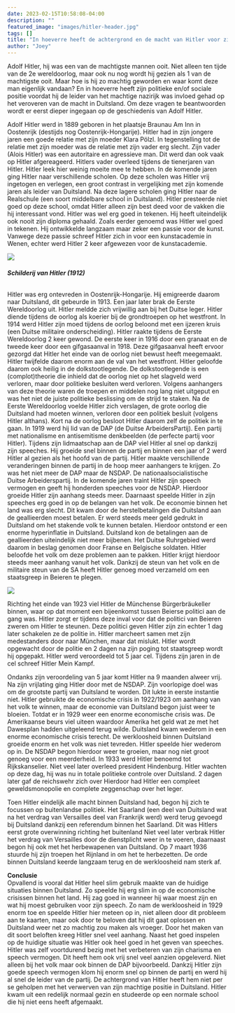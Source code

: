 ```yaml
---
date: 2023-02-15T10:58:08-04:00
description: ""
featured_image: "images/hitler-header.jpg"
tags: []
title: "In hoeverre heeft de achtergrond en de macht van Hitler voor zijn staatsgreep invloed gehad op het veroveren van de macht in Duitsland?"
author: "Joey"
---
```


Adolf Hitler, hij was een van de machtigste mannen ooit. Niet alleen ten tijde van de 2e wereldoorlog, maar ook nu nog wordt hij gezien als 1 van de machtigste ooit. Maar hoe is hij zo machtig geworden en waar komt deze man eigenlijk vandaan? En in hoeverre heeft zijn politieke en/of sociale positie voordat hij de leider van het machtige nazirijk was invloed gehad op het veroveren van de macht in Duitsland. Om deze vragen te beantwoorden wordt er eerst dieper ingegaan op de geschiedenis van Adolf Hitler.

Adolf Hitler werd in 1889 geboren in het plaatsje Braunau Am Inn in Oostenrijk (destijds nog Oostenrijk-Hongarije). Hitler had in zijn jongere jaren een goede relatie met zijn moeder Klara Pölzl. In tegenstelling tot de relatie met zijn moeder was de relatie met zijn vader erg slecht. Zijn vader (Alois Hitler) was een autoritaire en agressieve man. Dit werd dan ook vaak op Hitler afgereageerd. Hitlers vader overleed tijdens de tienerjaren van Hitler. Hitler leek hier weinig moeite mee te hebben. In de komende jaren ging Hitler naar verschillende scholen. Op deze scholen was Hitler vrij ingetogen en verlegen, een groot contrast in vergelijking met zijn komende jaren als leider van Duitsland. Na deze lagere scholen ging Hitler naar de Realschule (een soort middelbare school in Duitsland). Hitler presteerde niet goed op deze school, omdat Hitler alleen zijn best deed voor de vakken die hij interessant vond. Hitler was wel erg goed in tekenen. Hij heeft uiteindelijk ook nooit zijn diploma gehaald. Zoals eerder genoemd was Hitler wel goed in tekenen. Hij ontwikkelde langzaam maar zeker een passie voor de kunst. Vanwege deze passie schreef Hitler zich in voor een kunstacademie in Wenen, echter werd Hitler 2 keer afgewezen voor de kunstacademie.  

![](/images/H2-1.jpg)
###### **_Schilderij van Hitler (1912)_**

Hitler was erg ontevreden in Oostenrijk-Hongarije. Hij emigreerde daarom naar Duitsland, dit gebeurde in 1913. Een jaar later brak de Eerste Wereldoorlog uit. Hitler meldde zich vrijwillig aan bij het Duitse leger. Hitler diende tijdens de oorlog als koerier bij de grondtroepen op het westfront. In 1914 werd Hitler zijn moed tijdens de oorlog beloond met een ijzeren kruis (een Duitse militaire onderscheiding). Hitler raakte tijdens de Eerste Wereldoorlog 2 keer gewond. De eerste keer in 1916 door een granaat en de tweede keer door een gifgasaanval in 1918. Deze gifgasaanval heeft ervoor gezorgd dat Hitler het einde van de oorlog niet bewust heeft meegemaakt. Hitler twijfelde daarom enorm aan de val van het westfront. Hitler geloofde daarom ook heilig in de dolkstootlegende. De dolkstootlegende is een (complot)theorie die inhield dat de oorlog niet op het slagveld werd verloren, maar door politieke besluiten werd verloren. Volgens aanhangers van deze theorie waren de troepen en middelen nog lang niet uitgeput en was het niet de juiste politieke beslissing om de strijd te staken.
Na de Eerste Wereldoorlog voelde Hitler zich verslagen, de grote oorlog die Duitsland had moeten winnen, verloren door een politiek besluit (volgens Hitler althans). Kort na de oorlog besloot Hitler daarom zelf de politiek in te gaan. In 1919 werd hij lid van de DAP (de Duitse ArbeidersPartij). Een partij met nationalisme en antisemitisme denkbeelden (de perfecte partij voor Hitler). Tijdens zijn lidmaatschap aan de DAP viel Hitler al snel op dankzij zijn speeches. Hij groeide snel binnen de partij en binnen een jaar of 2 werd Hitler al gezien als het hoofd van de partij. Hitler maakte verschillende veranderingen binnen de partij in de hoop meer aanhangers te krijgen. Zo was het niet meer de DAP maar de NSDAP. De nationaalsocialistische Duitse Arbeiderspartij. In de komende jaren traint Hitler zijn speech vermogen en geeft hij honderden speeches voor de NSDAP. Hierdoor groeide Hitler zijn aanhang steeds meer. Daarnaast speelde Hitler in zijn speeches erg goed in op de belangen van het volk. De economie binnen het land was erg slecht. Dit kwam door de herstelbetalingen die Duitsland aan de geallieerden moest betalen. Er werd steeds meer geld gedrukt in Duitsland om het stakende volk te kunnen betalen. Hierdoor ontstond er een enorme hyperinflatie in Duitsland. Duitsland kon de betalingen aan de geallieerden uiteindelijk niet meer bijbenen. Het Duitse Ruhrgebied werd daarom in beslag genomen door Franse en Belgische soldaten. Hitler beloofde het volk om deze problemen aan te pakken. Hitler krijgt hierdoor steeds meer aanhang vanuit het volk. Dankzij de steun van het volk en de militaire steun van de SA heeft Hitler genoeg moed verzameld om een staatsgreep in Beieren te plegen.

![](/images/H2-2.jpg)  

 Richting het einde van 1923 viel Hitler de Münchense Bürgerbräukeller binnen, waar op dat moment een bijeenkomst tussen Beierse politici aan de gang was. Hitler zorgt er tijdens deze inval voor dat de politici van Beieren zweren om Hitler te steunen. Deze politici geven Hitler zijn zin echter 1 dag later schakelen ze de politie in. Hitler marcheert  samen met zijn medestanders door naar München, maar dat mislukt. Hitler wordt opgewacht door de politie en 2 dagen na zijn poging tot staatsgreep wordt hij opgepakt. Hitler werd veroordeeld tot 5 jaar cel. Tijdens zijn jaren in de cel schreef Hitler Mein Kampf. 

Ondanks zijn veroordeling van 5 jaar komt Hitler na 9 maanden alweer vrij. Na zijn vrijlating ging Hitler door met de NSDAP. Zijn voorlopige doel was om de grootste partij van Duitsland te worden. Dit lukte in eerste instantie niet. Hitler gebruikte de economische crisis in 1922/1923 om aanhang van het volk te winnen, maar de economie van Duitsland begon juist weer te bloeien. Totdat er in 1929 weer een enorme economische crisis was. De Amerikaanse beurs viel uiteen waardoor Amerika het geld wat ze met het Dawesplan hadden uitgeleend terug wilde. Duitsland kwam wederom in een enorme economische crisis terecht. De werkloosheid binnen Duitsland groeide enorm en het volk was niet tevreden. Hitler speelde hier wederom op in. De NSDAP begon hierdoor weer te groeien, maar nog niet groot genoeg voor een meerderheid. In 1933 werd Hitler benoemd tot Rijkskanselier.
Niet veel later overleed president Hindenburg. Hitler wachten op deze dag, hij was nu in totale politieke controle over Duitsland. 2 dagen later gaf de reichswehr zich over 
Hierdoor had Hitler een compleet geweldsmonopolie en complete zeggenschap over het leger. 

Toen Hitler eindelijk alle macht binnen Duitsland had, begon hij zich te focussen op buitenlandse politiek. Het Saarland (een deel van Duitsland wat na het verdrag van Versailles deel van Frankrijk werd) werd terug gevoegd bij Duitsland dankzij een referendum binnen het Saarland. Dit was Hitlers eerst grote overwinning richting het buitenland 
Niet veel later verbrak Hitler het verdrag van Versailles door de dienstplicht weer in te voeren, daarnaast begon hij ook met het herbewapenen van Duitsland. Op 7 maart 1936 stuurde hij zijn troepen het Rijnland in om het te herbezetten. De orde binnen Duitsland keerde langzaam terug en de werkloosheid nam sterk af. 

**Conclusie**  
Opvallend is vooral dat Hitler heel slim gebruik maakte van de huidige situaties binnen Duitsland. Zo speelde hij erg slim in op de economische crisissen binnen het land. Hij zag goed in wanneer hij waar moest zijn en wat hij moest gebruiken voor zijn speech. Zo nam de werkloosheid in 1929 enorm toe en speelde Hitler hier meteen op in, niet alleen door dit probleem aan te kaarten, maar ook door te beloven dat hij dit gaat oplossen en Duitsland weer net zo machtig zou maken als vroeger. Door het maken van dit soort beloften kreeg Hitler snel veel aanhang. Naast het goed inspelen op de huidige situatie was Hitler ook heel goed in het geven van speeches. Hitler was zelf voortdurend bezig met het verbeteren van zijn charisma en speech vermogen. Dit heeft hem ook vrij snel veel aanzien opgeleverd. Niet alleen bij het volk maar ook binnen de DAP bijvoorbeeld. Dankzij Hitler zijn goede speech vermogen klom hij enorm snel op binnen de partij en werd hij al snel de leider van de partij.
De achtergrond van Hitler heeft hem niet per se geholpen met het verwerven van zijn machtige positie in Duitsland. Hitler kwam uit een redelijk normaal gezin en studeerde op een normale school die hij niet eens heeft afgemaakt. 

